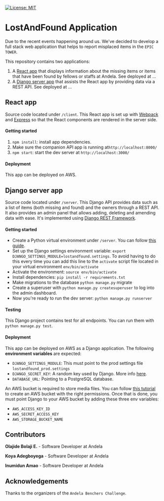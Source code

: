 [![License: MIT](https://img.shields.io/badge/License-MIT-yellow.svg)](https://opensource.org/licenses/MIT)

# LostAndFound Application

Due to the recent events happening around us. We've decided to develop a full stack web application that helps to report misplaced items in the `EPIC TOWER`.

This repository contains two applications:
1. A [React app](/web-client) that displays information about the missing items or items that have been found by fellows or staffs at Andela.
See deployed at ...
2. A [Django server app](/server) that assists the React app by providing data via a REST API.
See deployed at ...

## React app

Source code located under `/client`. This React app is set up with [Webpack](https://webpack.github.io/) and
[Express](http://expressjs.com/) so that the React components are rendered in the server side.

#### Getting started
1. `npm install`: install app dependencies.
2. Make sure the companion API app is running at`http://localhost:8000/`
3. `npm start`: start the dev server at `http://localhost:3000/`

#### Deployment
This app can be deployed on AWS.

## Django server app

Source code located under `/server`. This Django API provides data such as a list of items (both missing and found) and the owners through a REST API. It also provides an admin panel that allows adding, deleting and amending data with ease. It's implemented using [Django REST Framework](http://www.django-rest-framework.org/).

#### Getting started
* Create a Python virtual environment under `/server`. You can follow [this guide](http://docs.python-guide.org/en/latest/dev/virtualenvs/).
* Set up the Django settings environment variable: `export DJANGO_SETTINGS_MODULE=lostandfound.settings`. To avoid having to do this every time you can add this line to the `activate` script file located in your virtual environment `env/bin/activate`
* Activate the environment: `source env/bin/activate`
* Install dependencies: `pip install -r requirements.txt`
* Make migrations to the database `python manage.py` migrate
* Create a superuser with `python manage.py createsuperuser` to log into the admin dashboard.
* Now you're ready to run the dev server: `python manage.py runserver`

#### Testing
This Django project contains test for all endpoints. You can run them with `python manage.py test`.

#### Deployment
This app can be deployed on AWS as a Django application. The following **environment variables** are expected:

* `DJANGO_SETTINGS_MODULE`: This must point to the prod settings file `lostandfound_prod.settings`
* `DJANGO_SECRET_KEY`: A random key used by Django. More info [here](https://docs.djangoproject.com/en/1.9/ref/settings/#std:setting-SECRET_KEY).
* `DATABASE_URL`: Pointing to a PostgreSQL database.

An AWS bucket is required to store media files. You can follow [this tutorial](https://www.caktusgroup.com/blog/2014/11/10/Using-Amazon-S3-to-store-your-Django-sites-static-and-media-files/) to create an AWS bucket with the right permissions. Once that is done, you must point Django to your AWS bucket by adding these three env variables:

* `AWS_ACCESS_KEY_ID`
* `AWS_SECRET_ACCESS_KEY`
* `AWS_STORAGE_BUCKET_NAME`

## Contributors

**Olajide Bolaji E.** - Software Developer at Andela

**Koya Adegboyega** - Software Developer at Andela

**Inumidun Amao** - Software Developer at Andela

## Acknowledgements

Thanks to the organizers of the `Andela Benchers Challenge`.
